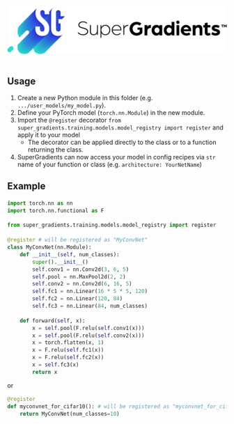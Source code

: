 <div "center">
  <img src="docs/assets/SG_img/SG - Horizontal.png" width="600"/>
 <br/><br/>

## Usage
1. Create a new Python module in this folder (e.g. `.../user_models/my_model.py`).
2. Define your PyTorch model (`torch.nn.Module`) in the new module.
3. Import the `@register` decorator 
`from super_gradients.training.models.model_registry import register` and apply it to your model
   * The decorator can be applied directly to the class or to a function returning the class.
4. SuperGradients can now access your model in config recipes via `str` name of your function or class (e.g. `architecture: YourNetName`)

## Example
```python
import torch.nn as nn
import torch.nn.functional as F

from super_gradients.training.models.model_registry import register

@register # will be registered as "MyConvNet"
class MyConvNet(nn.Module):
    def __init__(self, num_classes):
        super().__init__()
        self.conv1 = nn.Conv2d(3, 6, 5)
        self.pool = nn.MaxPool2d(2, 2)
        self.conv2 = nn.Conv2d(6, 16, 5)
        self.fc1 = nn.Linear(16 * 5 * 5, 120)
        self.fc2 = nn.Linear(120, 84)
        self.fc3 = nn.Linear(84, num_classes)

    def forward(self, x):
        x = self.pool(F.relu(self.conv1(x)))
        x = self.pool(F.relu(self.conv2(x)))
        x = torch.flatten(x, 1)
        x = F.relu(self.fc1(x))
        x = F.relu(self.fc2(x))
        x = self.fc3(x)
        return x
```
or
```python
@register
def myconvnet_for_cifar10(): # will be registered as "myconvnet_for_cifar10"
    return MyConvNet(num_classes=10)
```




  

